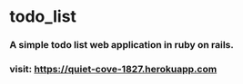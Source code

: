 # todo_list
### A simple todo list web application in ruby on rails.
### visit: https://quiet-cove-1827.herokuapp.com
